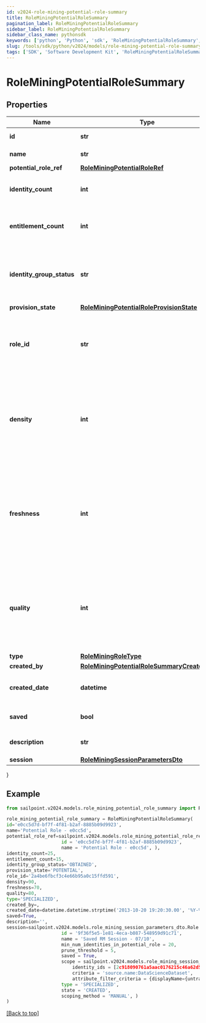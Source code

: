 ```yaml
---
id: v2024-role-mining-potential-role-summary
title: RoleMiningPotentialRoleSummary
pagination_label: RoleMiningPotentialRoleSummary
sidebar_label: RoleMiningPotentialRoleSummary
sidebar_class_name: pythonsdk
keywords: ['python', 'Python', 'sdk', 'RoleMiningPotentialRoleSummary', 'V2024RoleMiningPotentialRoleSummary'] 
slug: /tools/sdk/python/v2024/models/role-mining-potential-role-summary
tags: ['SDK', 'Software Development Kit', 'RoleMiningPotentialRoleSummary', 'V2024RoleMiningPotentialRoleSummary']
---
```


# RoleMiningPotentialRoleSummary


## Properties

Name | Type | Description | Notes
------------ | ------------- | ------------- | -------------
**id** | **str** | Id of the potential role | [optional] 
**name** | **str** | Name of the potential role | [optional] 
**potential_role_ref** | [**RoleMiningPotentialRoleRef**](role-mining-potential-role-ref) |  | [optional] 
**identity_count** | **int** | The number of identities in a potential role. | [optional] 
**entitlement_count** | **int** | The number of entitlements in a potential role. | [optional] 
**identity_group_status** | **str** | The status for this identity group which can be \"REQUESTED\" or \"OBTAINED\" | [optional] 
**provision_state** | [**RoleMiningPotentialRoleProvisionState**](role-mining-potential-role-provision-state) |  | [optional] 
**role_id** | **str** | ID of the provisioned role in IIQ or IDN.  Null if this potential role has not been provisioned. | [optional] 
**density** | **int** | The density metric (0-100) of this potential role. Higher density values indicate higher similarity amongst the identities. | [optional] 
**freshness** | **int** | The freshness metric (0-100) of this potential role. Higher freshness values indicate this potential role is more distinctive compared to existing roles. | [optional] 
**quality** | **int** | The quality metric (0-100) of this potential role. Higher quality values indicate this potential role has high density and freshness. | [optional] 
**type** | [**RoleMiningRoleType**](role-mining-role-type) |  | [optional] 
**created_by** | [**RoleMiningPotentialRoleSummaryCreatedBy**](role-mining-potential-role-summary-created-by) |  | [optional] 
**created_date** | **datetime** | The date-time when this potential role was created. | [optional] 
**saved** | **bool** | The potential role's saved status | [optional] [default to False]
**description** | **str** | Description of the potential role | [optional] 
**session** | [**RoleMiningSessionParametersDto**](role-mining-session-parameters-dto) |  | [optional] 
}

## Example

```python
from sailpoint.v2024.models.role_mining_potential_role_summary import RoleMiningPotentialRoleSummary

role_mining_potential_role_summary = RoleMiningPotentialRoleSummary(
id='e0cc5d7d-bf7f-4f81-b2af-8885b09d9923',
name='Potential Role - e0cc5d',
potential_role_ref=sailpoint.v2024.models.role_mining_potential_role_ref.Role Mining Potential Role Ref(
                    id = 'e0cc5d7d-bf7f-4f81-b2af-8885b09d9923', 
                    name = 'Potential Role - e0cc5d', ),
identity_count=25,
entitlement_count=15,
identity_group_status='OBTAINED',
provision_state='POTENTIAL',
role_id='2a4be6fbcf3c4e66b95a0c15ffd591',
density=90,
freshness=70,
quality=80,
type='SPECIALIZED',
created_by=,
created_date=datetime.datetime.strptime('2013-10-20 19:20:30.00', '%Y-%m-%d %H:%M:%S.%f'),
saved=True,
description='',
session=sailpoint.v2024.models.role_mining_session_parameters_dto.Role Mining Session Parameters Dto(
                    id = '9f36f5e5-1e81-4eca-b087-548959d91c71', 
                    name = 'Saved RM Session - 07/10', 
                    min_num_identities_in_potential_role = 20, 
                    prune_threshold = 5, 
                    saved = True, 
                    scope = sailpoint.v2024.models.role_mining_session_scope.Role Mining Session Scope(
                        identity_ids = [2c918090761a5aac0176215c46a62d58, 2c918090761a5aac01722015c46a62d42], 
                        criteria = 'source.name:DataScienceDataset', 
                        attribute_filter_criteria = {displayName={untranslated=Location: Miami}, ariaLabel={untranslated=Location: Miami}, data={displayName={translateKey=IDN.IDENTITY_ATTRIBUTES.LOCATION}, name=location, operator=EQUALS, values=[Miami]}}, ), 
                    type = 'SPECIALIZED', 
                    state = 'CREATED', 
                    scoping_method = 'MANUAL', )
)

```
[[Back to top]](#) 

